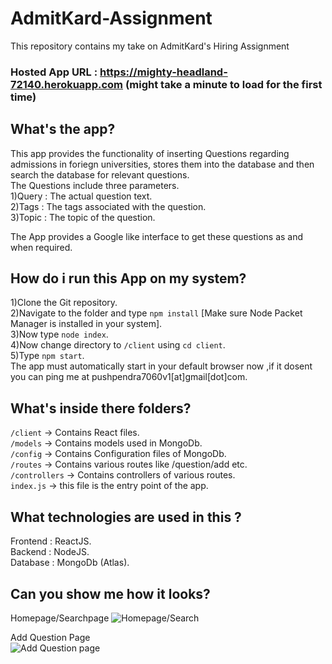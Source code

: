 # AdmitKard-Assignment
This repository contains my take on AdmitKard's Hiring Assignment

### Hosted App URL : https://mighty-headland-72140.herokuapp.com   (might take a minute to load for the first time)


## What's the app?
This app provides the functionality of inserting Questions regarding admissions in foriegn universities, stores them into the database and then search the database for relevant questions.  
The Questions include three parameters.  
1)Query : The actual question text.  
2)Tags  : The tags associated with the question.  
3)Topic : The topic of the question.  

The App provides a Google like interface to get these questions as and when required.

## How do i run this App on my system?
1)Clone the Git repository.  
2)Navigate to the folder and type `npm install` [Make sure Node Packet Manager is installed in your system].  
3)Now type `node index`.  
4)Now change directory to `/client` using `cd client`.  
5)Type `npm start`.  
The app must automatically start in your default browser now ,if it dosent you can ping me at pushpendra7060v1[at]gmail[dot]com. 

## What's inside there folders?
`/client` -> Contains React files.  
`/models` -> Contains models used in MongoDb.  
`/config` -> Contains Configuration files of MongoDb.   
`/routes` -> Contains various routes like /question/add etc.   
`/controllers` -> Contains controllers of various routes.    
`index.js` -> this file is the entry point of the app.   

## What technologies are used in this ?
Frontend : ReactJS.  
Backend  : NodeJS.   
Database : MongoDb (Atlas). 


## Can you show me how it looks?
Homepage/Searchpage
![Homepage/Search](logoak.png)

Add Question Page   
![Add Question page](addquestion.png)
